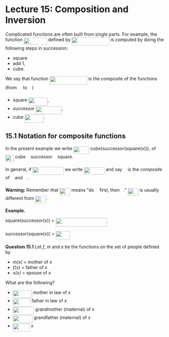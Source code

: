 # Lecture 15: Composition and Inversion

Complicated functions are often built from single parts. For example, the
function <img src="/lectures/tex/b279a1f7296f643186b7be3760225978.svg?invert_in_darkmode&sanitize=true" align=middle width=72.83079209999998pt height=22.831056599999986pt/> defined by <img src="/lectures/tex/bcbc92d29ff44c848a040b4a1d96c493.svg?invert_in_darkmode&sanitize=true" align=middle width=118.33329419999998pt height=26.76175259999998pt/>
is computed by doing the following steps in succession:

* square
* add 1,
* cube.

We say that function <img src="/lectures/tex/bcbc92d29ff44c848a040b4a1d96c493.svg?invert_in_darkmode&sanitize=true" align=middle width=118.33329419999998pt height=26.76175259999998pt/> is the composite of the functions
(from <img src="/lectures/tex/f3e711926cecfed3003f9ae341f3d92b.svg?invert_in_darkmode&sanitize=true" align=middle width=11.87217899999999pt height=22.648391699999998pt/> to <img src="/lectures/tex/f3e711926cecfed3003f9ae341f3d92b.svg?invert_in_darkmode&sanitize=true" align=middle width=11.87217899999999pt height=22.648391699999998pt/>)

- square <img src="/lectures/tex/560e6a06958749f60c6766986c0d9557.svg?invert_in_darkmode&sanitize=true" align=middle width=60.04558724999999pt height=26.76175259999998pt/>,
- successor <img src="/lectures/tex/cea59b1eb51c98df4ab701840adb719e.svg?invert_in_darkmode&sanitize=true" align=middle width=81.80344094999998pt height=24.65753399999998pt/>,
- cube <img src="/lectures/tex/8acb1ceffc413f625fcb8f21a19cf8fe.svg?invert_in_darkmode&sanitize=true" align=middle width=60.04558724999999pt height=26.76175259999998pt/>.

## 15.1 Notation for composite functions

In the present example we write <img src="/lectures/tex/ec520f3422fe97913095c6e91e51827b.svg?invert_in_darkmode&sanitize=true" align=middle width=49.349366549999985pt height=24.65753399999998pt/> cube(successor(square(x))), of <img src="/lectures/tex/bd6abd2cafcc81b21a2b8fca891cc5a8.svg?invert_in_darkmode&sanitize=true" align=middle width=27.16894454999999pt height=22.831056599999986pt/>
cube <img src="/lectures/tex/c0463eeb4772bfde779c20d52901d01b.svg?invert_in_darkmode&sanitize=true" align=middle width=8.219209349999991pt height=14.611911599999981pt/> successor <img src="/lectures/tex/c0463eeb4772bfde779c20d52901d01b.svg?invert_in_darkmode&sanitize=true" align=middle width=8.219209349999991pt height=14.611911599999981pt/> square.

In general, if <img src="/lectures/tex/62e2aa271191da72c6047c5230ecb438.svg?invert_in_darkmode&sanitize=true" align=middle width=97.38780479999998pt height=24.65753399999998pt/> we write <img src="/lectures/tex/d6832c688c63ed32bfd83fbd5a295c83.svg?invert_in_darkmode&sanitize=true" align=middle width=65.16148319999998pt height=22.831056599999986pt/> and say <img src="/lectures/tex/190083ef7a1625fbc75f243cffb9c96d.svg?invert_in_darkmode&sanitize=true" align=middle width=9.81741584999999pt height=22.831056599999986pt/> is the
_composite_ of <img src="/lectures/tex/3cf4fbd05970446973fc3d9fa3fe3c41.svg?invert_in_darkmode&sanitize=true" align=middle width=8.430376349999989pt height=14.15524440000002pt/> and <img src="/lectures/tex/2ad9d098b937e46f9f58968551adac57.svg?invert_in_darkmode&sanitize=true" align=middle width=9.47111549999999pt height=22.831056599999986pt/>.

**Warning:** Remember that <img src="/lectures/tex/06ec5e32a8124273ebcfa396bf45f006.svg?invert_in_darkmode&sanitize=true" align=middle width=33.42643919999999pt height=22.831056599999986pt/> means "do <img src="/lectures/tex/2ad9d098b937e46f9f58968551adac57.svg?invert_in_darkmode&sanitize=true" align=middle width=9.47111549999999pt height=22.831056599999986pt/> first, then <img src="/lectures/tex/3cf4fbd05970446973fc3d9fa3fe3c41.svg?invert_in_darkmode&sanitize=true" align=middle width=8.430376349999989pt height=14.15524440000002pt/>." <img src="/lectures/tex/41774ef1644cee87886dcbbd15c317a9.svg?invert_in_darkmode&sanitize=true" align=middle width=33.42643919999999pt height=22.831056599999986pt/> is usually different from <img src="/lectures/tex/d9ad90108b7758ac55eaeee2a1657616.svg?invert_in_darkmode&sanitize=true" align=middle width=33.426458999999994pt height=22.831056599999986pt/>.

**Example.**

square(successor(x)) = <img src="/lectures/tex/c62d45be56957d6a7af0888ee993f2ad.svg?invert_in_darkmode&sanitize=true" align=middle width=162.56814914999998pt height=26.76175259999998pt/>

successor(square(x)) = <img src="/lectures/tex/a5a30da7dbf3b5aa59781cf342da1718.svg?invert_in_darkmode&sanitize=true" align=middle width=45.079847999999984pt height=26.76175259999998pt/>

**Question 15.1** Let _f_, _m_ and _s_ be the functions on the set of people
defined by

- _m(x)_ = mother of _x_
- _f(x)_ = father of _x_
- _s(x)_ = spouse of _x_

What are the following?

- <img src="/lectures/tex/e7d04a8dee8c260fd6bdb73938f43d39.svg?invert_in_darkmode&sanitize=true" align=middle width=59.843968799999985pt height=24.65753399999998pt/> mother in law of _x_
- <img src="/lectures/tex/d99182446bec9a2f0d60d93175b73319.svg?invert_in_darkmode&sanitize=true" align=middle width=55.22828024999998pt height=24.65753399999998pt/> father in law of _x_
- <img src="/lectures/tex/9ee5b5559182d2f2c6aa1b564075b416.svg?invert_in_darkmode&sanitize=true" align=middle width=66.57158969999999pt height=24.65753399999998pt/> grandmother (maternal) of _x_
- <img src="/lectures/tex/47ea9dfef214ebba3e9562938061ae4c.svg?invert_in_darkmode&sanitize=true" align=middle width=61.95590279999999pt height=24.65753399999998pt/> grandfather (maternal) of _x_
- <img src="/lectures/tex/618e460ba8a5ba64a259ae6dd9c50e4b.svg?invert_in_darkmode&sanitize=true" align=middle width=53.11634789999999pt height=24.65753399999998pt/> _x_

